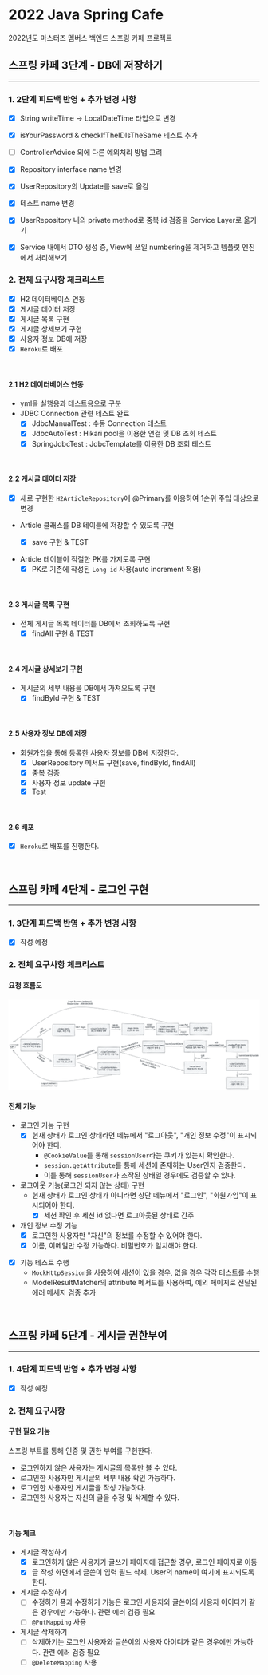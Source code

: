 # 2022 Java Spring Cafe

2022년도 마스터즈 멤버스 백엔드 스프링 카페 프로젝트

## 스프링 카페 3단계 - DB에 저장하기

---

### 1. 2단계 피드백 반영 + 추가 변경 사항

- [X] String writeTime -> LocalDateTime 타입으로 변경
- [X] isYourPassword & checkIfTheIDIsTheSame 테스트 추가
- [ ] ControllerAdvice 외에 다른 예외처리 방법 고려
- [X] Repository interface name 변경
- [X] UserRepository의 Update를 save로 옮김
- [X] 테스트 name 변경
- [X] UserRepository 내의 private method로 중복 id 검증을 Service Layer로 옮기기
- [X] Service 내에서 DTO 생성 중, View에 쓰일 numbering을 제거하고 템플릿 엔진에서 처리해보기


### 2. 전체 요구사항 체크리스트

- [X] H2 데이터베이스 연동
- [X] 게시글 데이터 저장
- [X] 게시글 목록 구현
- [X] 게시글 상세보기 구현
- [X] 사용자 정보 DB에 저장
- [X] ``Heroku``로 배포

<br>

#### 2.1 H2 데이터베이스 연동 

- yml을 실행용과 테스트용으로 구분
- JDBC Connection 관련 테스트 완료
  - [X] JdbcManualTest : 수동 Connection 테스트
  - [X] JdbcAutoTest : Hikari pool을 이용한 연결 및 DB 조회 테스트
  - [X] SpringJdbcTest : JdbcTemplate를 이용한 DB 조회 테스트

<br>

#### 2.2 게시글 데이터 저장

- [X] 새로 구현한 ``H2ArticleRepository``에 @Primary를 이용하여 1순위 주입 대상으로 변경

- Article 클래스를 DB 테이블에 저장할 수 있도록 구현 
  - [X] save 구현 & TEST


- Article 테이블이 적절한 PK를 가지도록 구현
  - [X] PK로 기존에 작성된 ``Long id`` 사용(auto increment 적용) 

<br>

#### 2.3 게시글 목록 구현
- 전체 게시글 목록 데이터를 DB에서 조회하도록 구현
  - [X] findAll 구현 & TEST 

<br>

#### 2.4 게시글 상세보기 구현
- 게시글의 세부 내용을 DB에서 가져오도록 구현
  - [X] findById 구현 & TEST
  
<br>

#### 2.5 사용자 정보 DB에 저장
- 회원가입을 통해 등록한 사용자 정보를 DB에 저장한다.
  - [X] UserRepository 메서드 구현(save, findById, findAll)
  - [X] 중복 검증
  - [X] 사용자 정보 update 구현
  - [X] Test

<br>

#### 2.6 배포
- [X] ``Heroku``로 배포를 진행한다.

<br>

## 스프링 카페 4단계 - 로그인 구현

---

### 1. 3단계 피드백 반영 + 추가 변경 사항

- [X] 작성 예정


### 2. 전체 요구사항 체크리스트

#### 요청 흐름도

![img.png](img.png)

#### 전체 기능
- 로그인 기능 구현
  - [X] 현재 상태가 로그인 상태라면 메뉴에서 "로그아웃", "개인 정보 수정"이 표시되어야 한다.
    - ``@CookieValue``를 통해 `sessionUser`라는 쿠키가 있는지 확인한다. 
    - ``session.getAttribute``를 통해 세션에 존재하는 User인지 검증한다.
    - 이를 통해 ``sessionUser``가 조작된 상태일 경우에도 검증할 수 있다.
- 로그아웃 기능(로그인 되지 않는 상태) 구현
  - 현재 상태가 로그인 상태가 아니라면 상단 메뉴에서 "로그인", "회원가입"이 표시되어야 한다.
    - [X] 세션 확인 후 세션 id 없다면 로그아웃된 상태로 간주 
- 개인 정보 수정 기능
  - [X] 로그인한 사용자만 "자신"의 정보를 수정할 수 있어야 한다.
  - [X] 이름, 이메일만 수정 가능하다. 비밀번호가 일치해야 한다.

- [X] 기능 테스트 수행
  - ``MockHttpSession``을 사용하여 세션이 있을 경우, 없을 경우 각각 테스트를 수행
  - ModelResultMatcher의 attribute 메서드를 사용하여, 예외 페이지로 전달된 에러 메세지 검증 추가 

<br>

## 스프링 카페 5단계 - 게시글 권한부여

---

### 1. 4단계 피드백 반영 + 추가 변경 사항

- [X] 작성 예정

### 2. 전체 요구사항 

#### 구현 필요 기능

스프링 부트를 통해 인증 및 권한 부여를 구현한다.
- 로그인하지 않은 사용자는 게시글의 목록만 볼 수 있다.
- 로그인한 사용자만 게시글의 세부 내용 확인 가능하다.
- 로그인한 사용자만 게시글을 작성 가능하다.
- 로그인한 사용자는 자신의 글을 수정 및 삭제할 수 있다.

<br>

#### 기능 체크
- 게시글 작성하기 
  - [X] 로그인하지 않은 사용자가 글쓰기 페이지에 접근할 경우, 로그인 페이지로 이동
  - [X] 글 작성 화면에서 글쓴이 입력 필드 삭제. User의 name이 여기에 표시되도록 한다.
- 게시글 수정하기
  - [ ] 수정하기 폼과 수정하기 기능은 로그인 사용자와 글쓴이의 사용자 아이다가 같은 경우에만 가능하다. 관련 에러 검증 필요
  - [ ] ``@PutMapping`` 사용
- 게시글 삭제하기
  - [ ] 삭제하기는 로그인 사용자와 글쓴이의 사용자 아이디가 같은 경우에만 가능하다. 관련 에러 검증 필요
  - [ ] ``@DeleteMapping`` 사용
